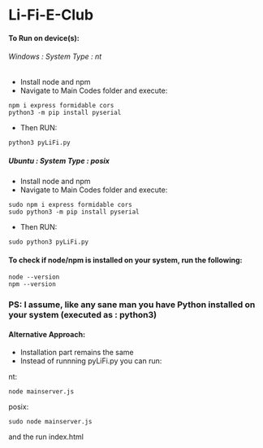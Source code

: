 # Li-Fi-E-Club

#### To Run on device(s):

###### Windows : System Type : nt

* Install node and npm
* Navigate to Main Codes folder and execute:
```
npm i express formidable cors
python3 -m pip install pyserial
```
* Then RUN:
```
python3 pyLiFi.py
```

##### Ubuntu : System Type : posix

* Install node and npm
* Navigate to Main Codes folder and execute:
```
sudo npm i express formidable cors
sudo python3 -m pip install pyserial
```
* Then RUN:
```
sudo python3 pyLiFi.py
```

#### To check if node/npm is installed on your system, run the following:
```
node --version
npm --version
```

### PS: I assume, like any sane man you have Python installed on your system (executed as : python3)

#### Alternative Approach:

* Installation part remains the same
* Instead of runnning pyLiFi.py you can run:

nt:
```
node mainserver.js
```

posix:
```
sudo node mainserver.js
```
and the run index.html
